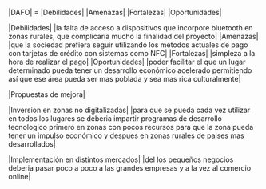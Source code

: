|DAFO| = |Debilidades| |Amenazas| |Fortalezas| |Oportunidades|

|Debilidades| |la falta de acceso a dispositivos que incorpore bluetooth en zonas rurales, que complicaría mucho la finalidad del proyecto| |Amenazas| |que la sociedad prefiera seguir utilizando los métodos actuales de pago con tarjetas de crédito con sistemas como NFC| |Fortalezas| |simpleza a la hora de realizar el pago| |Oportunidades| |poder facilitar el que un lugar determinado pueda tener un desarrollo económico acelerado permitiendo así que ese área pueda ser mas poblada y sea mas rica culturalmente|

|Propuestas de mejora|

|Inversion en zonas no digitalizadas| |para que se pueda cada vez utilizar en todos los lugares se deberia impartir programas de desarrollo tecnologico primero en zonas con pocos recursos para que la zona pueda tener un impulso económico y despues en zonas rurales de paises mas desarrollados|

|Implementación en distintos mercados| |del los pequeños negocios deberia pasar poco a poco a las grandes empresas y a la vez al comercio online|
